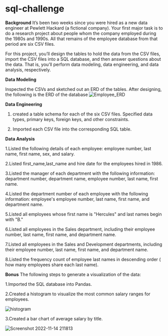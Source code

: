 # sql-challenge
**Background**
It’s been two weeks since you were hired as a new data engineer at Pewlett Hackard (a fictional company). Your first major task is to do a research project about people whom the company employed during the 1980s and 1990s. All that remains of the employee database from that period are six CSV files.

For this project, you’ll design the tables to hold the data from the CSV files, import the CSV files into a SQL database, and then answer questions about the data. That is, you’ll perform data modeling, data engineering, and data analysis, respectively.

**Data Modeling**

Inspected the CSVs and sketched out an ERD of the tables. After designing, the following is the ERD of the database
![Employee_ERD](https://user-images.githubusercontent.com/112193116/201808898-cb049aa4-9c28-4066-a892-5fa321a09c9f.png)

**Data Engineering**

1. created a table schema for each of the six CSV files. Specified data types, primary keys, foreign keys, and other constraints.

2. Imported each CSV file into the corresponding SQL table.

**Data Analysis**

1.Listed the following details of each employee: employee number, last name, first name, sex, and salary.

2.Listed first_name,last_name and hire date for the employees hired in 1986.

3.Listed the manager of each department with the following information: department number, department name, employee number, last name, first name.

4.Listed the department number of each employee with the following information: employee's employee number, last name, first name, and department name.

5.Listed all employees whose first name is "Hercules" and last names begin with "B."

6.Listed all employees in the Sales department, including their employee number, last name, first name, and department name.

7.Listed all employees in the Sales and Development departments, including their employee number, last name, first name, and department name.

8.Listed the frequency count of employee last names in descending order ( how many employees share each last name).

**Bonus**
The following steps to generate a visualization of the data:

1.Imported the SQL database into Pandas.

2.Created a histogram to visualize the most common salary ranges for employees.

![histogram](https://user-images.githubusercontent.com/112193116/201811071-aba02b90-5ae7-4815-aee1-4916c0da688f.png)

3.Created a bar chart of average salary by title.

![Screenshot 2022-11-14 211813](https://user-images.githubusercontent.com/112193116/201811072-8555a0b1-087d-49b1-a9b1-1240c0e40614.png)
